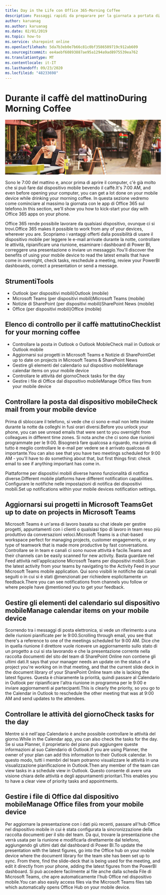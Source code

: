 ```yaml
---
title: Day in the Life con Office 365-Morning Coffee
description: Passaggi rapidi da preparare per la giornata a portata di mano con Office 365
author: karuanag
ms.author: karuanag
ms.date: 02/01/2019
ms.topic: how-to
ms.service: sharepoint online
ms.openlocfilehash: 5da7b3eb0e7b66c81c0bf3586509719c912ab609
ms.sourcegitcommit: ee4aebf60893887ae95a1294a9ad8975539ea762
ms.translationtype: MT
ms.contentlocale: it-IT
ms.lasthandoff: 09/23/2020
ms.locfileid: "48233698"
---
```

# <a name="during-morning-coffee"></a><span data-ttu-id="499bc-103">Durante il caffè del mattino</span><span class="sxs-lookup"><span data-stu-id="499bc-103">During Morning Coffee</span></span>

![Immagine del caffè del mattino](media/ditl_coffee.png)

<span data-ttu-id="499bc-105">Sono le 7:00 del mattino e, ancor prima di aprire il computer, c'è già molto che si può fare dal dispositivo mobile bevendo il caffè.</span><span class="sxs-lookup"><span data-stu-id="499bc-105">It's 7:00 AM, and even before opening your computer, you can get a lot done on your mobile device while drinking your morning coffee.</span></span> <span data-ttu-id="499bc-106">In questa sezione vedremo come cominciare al massimo la giornata con le app di Office 365 sul telefono.</span><span class="sxs-lookup"><span data-stu-id="499bc-106">In this section, we'll show you how to kick-start your day with Office 365 apps on your phone.</span></span>

<span data-ttu-id="499bc-107">Office 365 rende possibile lavorare da qualsiasi dispositivo, ovunque ci si trovi.</span><span class="sxs-lookup"><span data-stu-id="499bc-107">Office 365 makes it possible to work from any of your devices, wherever you are.</span></span> <span data-ttu-id="499bc-108">Scopriamo i vantaggi offerti dalla possibilità di usare il dispositivo mobile per leggere le e-mail arrivate durante la notte, controllare le attività, ripianificare una riunione, esaminare i dashboard di Power BI, correggere una presentazione o inviare un messaggio.</span><span class="sxs-lookup"><span data-stu-id="499bc-108">You'll discover the benefits of using your mobile device to read the latest emails that have come in overnight, check tasks, reschedule a meeting, review your PowerBI dashboards, correct a presentation or send a message.</span></span> 

## <a name="tools"></a><span data-ttu-id="499bc-109">Strumenti</span><span class="sxs-lookup"><span data-stu-id="499bc-109">Tools</span></span>
- <span data-ttu-id="499bc-110">Outlook (per dispositivi mobili)</span><span class="sxs-lookup"><span data-stu-id="499bc-110">Outlook (mobile)</span></span>
- <span data-ttu-id="499bc-111">Microsoft Teams (per dispositivi mobili)</span><span class="sxs-lookup"><span data-stu-id="499bc-111">Microsoft Teams (mobile)</span></span>
- <span data-ttu-id="499bc-112">Notizie di SharePoint (per dispositivi mobili)</span><span class="sxs-lookup"><span data-stu-id="499bc-112">SharePoint News (mobile)</span></span>
- <span data-ttu-id="499bc-113">Office (per dispositivi mobili)</span><span class="sxs-lookup"><span data-stu-id="499bc-113">Office (mobile)</span></span>

## <a name="checklist-for-your-morning-coffee"></a><span data-ttu-id="499bc-114">Elenco di controllo per il caffè mattutino</span><span class="sxs-lookup"><span data-stu-id="499bc-114">Checklist for your morning coffee</span></span>
- <span data-ttu-id="499bc-115">Controllare la posta in Outlook o Outlook Mobile</span><span class="sxs-lookup"><span data-stu-id="499bc-115">Check mail in Outlook or Outlook mobile</span></span>
- <span data-ttu-id="499bc-116">Aggiornarsi sui progetti in Microsoft Teams e Notizie di SharePoint</span><span class="sxs-lookup"><span data-stu-id="499bc-116">Get up to date on projects in Microsoft Teams & SharePoint News</span></span>
- <span data-ttu-id="499bc-117">Gestire gli elementi del calendario sul dispositivo mobile</span><span class="sxs-lookup"><span data-stu-id="499bc-117">Manage calendar items on your mobile device</span></span>
- <span data-ttu-id="499bc-118">Controllare le attività del giorno</span><span class="sxs-lookup"><span data-stu-id="499bc-118">Check tasks for the day</span></span>
- <span data-ttu-id="499bc-119">Gestire i file di Office dal dispositivo mobile</span><span class="sxs-lookup"><span data-stu-id="499bc-119">Manage Office files from your mobile device</span></span> 

## <a name="check-mail-from-your-mobile-device"></a><span data-ttu-id="499bc-120">Controllare la posta dal dispositivo mobile</span><span class="sxs-lookup"><span data-stu-id="499bc-120">Check mail from your mobile device</span></span>
<span data-ttu-id="499bc-121">Prima di sbloccare il telefono, si vede che ci sono e-mail non lette inviate durante la notte da colleghi in fusi orari diversi.</span><span class="sxs-lookup"><span data-stu-id="499bc-121">Before you unlock your phone, you can see unread emails that were sent to you overnight from colleagues in different time zones.</span></span> <span data-ttu-id="499bc-122">Si nota anche che ci sono due riunioni programmate per le 9:00. Bisognerà fare qualcosa a riguardo, ma prima di tutto è meglio controllare le e-mail per vedere se è arrivato qualcosa di importante.</span><span class="sxs-lookup"><span data-stu-id="499bc-122">You can also see that you have two meetings scheduled for 9:00 AM - you'll have to do something about that, but first things first: check email to see if anything important has come in.</span></span>

<span data-ttu-id="499bc-123">Piattaforme per dispositivi mobili diverse hanno funzionalità di notifica diverse.</span><span class="sxs-lookup"><span data-stu-id="499bc-123">Different mobile platforms have different notification capabilities.</span></span> <span data-ttu-id="499bc-124">Configurare le notifiche nelle impostazioni di notifica dei dispositivi mobili.</span><span class="sxs-lookup"><span data-stu-id="499bc-124">Set up notifications within your mobile devices notification settings.</span></span> 

## <a name="get-up-to-date-on-projects-in-microsoft-teams"></a><span data-ttu-id="499bc-125">Aggiornarsi sui progetti in Microsoft Teams</span><span class="sxs-lookup"><span data-stu-id="499bc-125">Get up to date on projects in Microsoft Teams</span></span>
<span data-ttu-id="499bc-126">Microsoft Teams è un'area di lavoro basata su chat ideale per gestire progetti, appuntamenti con i clienti o qualsiasi tipo di lavoro in team reso più produttivo da conversazioni veloci.</span><span class="sxs-lookup"><span data-stu-id="499bc-126">Microsoft Teams is a chat-based workspace perfect for managing projects, customer engagements, or any type of teamwork that is made more productive by fast conversations.</span></span> <span data-ttu-id="499bc-127">Controllare se in team e canali ci sono nuove attività è facile.</span><span class="sxs-lookup"><span data-stu-id="499bc-127">Teams and their channels can be easily scanned for new activity.</span></span> <span data-ttu-id="499bc-128">Basta guardare nel Feed attività nell'applicazione Microsoft Teams per dispositivi mobili.</span><span class="sxs-lookup"><span data-stu-id="499bc-128">Scan the latest activity from your teams by navigating to the Activity Feed in your Microsoft Teams mobile application.</span></span> <span data-ttu-id="499bc-129">Qui sono visibili le notifiche dai canali seguiti o in cui si è stati @menzionati per richiedere esplicitamente un feedback.</span><span class="sxs-lookup"><span data-stu-id="499bc-129">There you can see notifications from channels you follow or where people have @mentioned you to get your feedback.</span></span>  

## <a name="manage-calendar-items-on-your-mobile-device"></a><span data-ttu-id="499bc-130">Gestire gli elementi del calendario sul dispositivo mobile</span><span class="sxs-lookup"><span data-stu-id="499bc-130">Manage calendar items on your mobile device</span></span>
<span data-ttu-id="499bc-131">Scorrendo tra i messaggi di posta elettronica, si vede un riferimento a una delle riunioni pianificate per le 9:00.</span><span class="sxs-lookup"><span data-stu-id="499bc-131">Scrolling through email, you see that there's a reference to one of the meetings scheduled for 9:00 AM.</span></span> <span data-ttu-id="499bc-132">Dice che in quella riunione il direttore vuole ricevere un aggiornamento sullo stato di un progetto a cui si sta lavorando e che la presentazione corrente nella raccolta documenti del sito del team di SharePoint Online non contiene gli ultimi dati.</span><span class="sxs-lookup"><span data-stu-id="499bc-132">It says that your manager needs an update on the status of a project you're working on in that meeting, and that the current slide deck in the document library of your SharePoint Online team site is lacking the latest figures.</span></span> <span data-ttu-id="499bc-133">Questa è chiaramente la priorità, quindi passare al Calendario in Outlook per ripianificare l'altra riunione in programma per le 9:00 e inviare aggiornamenti ai partecipanti.</span><span class="sxs-lookup"><span data-stu-id="499bc-133">This is clearly the priority, so you go to the Calendar in Outlook to reschedule the other meeting that was at 9:00 AM and send updates to the attendees.</span></span>

## <a name="check-tasks-for-the-day"></a><span data-ttu-id="499bc-134">Controllare le attività del giorno</span><span class="sxs-lookup"><span data-stu-id="499bc-134">Check tasks for the day</span></span>
<span data-ttu-id="499bc-135">Mentre si è nell'app Calendario è anche possibile controllare le attività del giorno.</span><span class="sxs-lookup"><span data-stu-id="499bc-135">While in the Calendar app, you can also check the tasks for the day.</span></span> <span data-ttu-id="499bc-136">Se si usa Planner, il proprietario del piano può aggiungere queste informazioni al suo Calendario di Outlook.</span><span class="sxs-lookup"><span data-stu-id="499bc-136">If you are using Planner, the owner of your plan can add this information to their Outlook calendar.</span></span> <span data-ttu-id="499bc-137">In questo modo, tutti i membri del team potranno visualizzare le attività in una visualizzazione pianificazione in Outlook.</span><span class="sxs-lookup"><span data-stu-id="499bc-137">Then any member of the team can view tasks in a schedule view in Outlook.</span></span> <span data-ttu-id="499bc-138">Questo consente di avere una visione chiara delle attività e degli appuntamenti prioritari.</span><span class="sxs-lookup"><span data-stu-id="499bc-138">This enables you to have a clear view of priority tasks and appointments.</span></span>  

## <a name="manage-office-files-from-your-mobile-device"></a><span data-ttu-id="499bc-139">Gestire i file di Office dal dispositivo mobile</span><span class="sxs-lookup"><span data-stu-id="499bc-139">Manage Office files from your mobile device</span></span>
<span data-ttu-id="499bc-140">Per aggiornare la presentazione con i dati più recenti, passare all'hub Office nel dispositivo mobile in cui è stata configurata la sincronizzazione della raccolta documenti per il sito del team. Da qui, trovare la presentazione che verrà usata per la riunione e modificarla direttamente dal telefono, aggiungendo gli ultimi dati dal dashboard di Power BI.</span><span class="sxs-lookup"><span data-stu-id="499bc-140">To update the presentation with the latest figures, go into the Office hub on your mobile device where the document library for the team site has been set up to sync. From there, find the slide-deck that is being used for the meeting, and edit it directly from your phone, adding the latest figures from the PowerBI dashboard.</span></span> <span data-ttu-id="499bc-141">Si può accedere facilmente ai file anche dalla scheda File di Microsoft Teams, che apre automaticamente l'hub Office nel dispositivo mobile.</span><span class="sxs-lookup"><span data-stu-id="499bc-141">You can also easily access files via the Microsoft Teams files tab which automatically opens Office Hub on your mobile device.</span></span> 